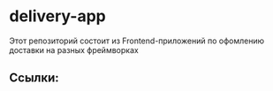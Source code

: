 # delivery-app

Этот репозиторий состоит из Frontend-приложений по офомлению доставки на разных фреймворках

## Ссылки:

